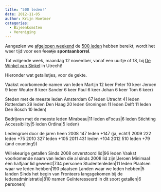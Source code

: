 ```yaml
---
title: "500 leden!"
date: 2012-11-05
author: Krijn Hoetmer
categories: 
  - Bijeenkomsten
  - Vereniging
---
```

Aangezien we [afgelopen weekend](http://twitter.com/fronteers/status/264674691598389248) de [500 leden](/leden) hebben bereikt, wordt het weer tijd voor een <strike>feestje</strike> **spontaanborrel**.

Tot volgende week, maandag 12 november, vanaf een uurtje of 18, bij [De Winkel van Sinkel](http://maps.google.nl/maps?f=q&source=s_q&hl=nl&geocode=&q=winkel+van+sinkel+utrecht&sll=52.469397,5.509644&sspn=3.654648,9.766846&ie=UTF8&hq=Winkel+van+Sinkel&hnear=Winkel+van+Sinkel,+3512+Utrecht&ll=52.095486,5.118599&spn=0.027472,0.076303&z=14&iwloc=A) in Utrecht!

Hieronder wat getalletjes, voor de gekte.

Vaakst voorkomende namen van leden
Martijn	12 keer
Peter	10 keer
Jeroen	9 keer
Wouter	8 keer
Sander	6 keer
Paul	6 keer
Johan	6 keer
Tom	6 keer)

Steden met de meeste leden
Amsterdam	67 leden
Utrecht	41 leden
Rotterdam	29 leden
Den Haag	20 leden
Groningen	11 leden
Delft	11 leden
Den Bosch	10 leden)

Bedrijven met de meeste leden
Mirabeau|11 leden
eFocus|6 leden
Stichting Accessibility|5 leden
Ordina|5 leden)

Ledengroei door de jaren heen
2008	147 leden	+147 (ja, echt!)
2009	222 leden	+75
2010	327 leden	+105
2011	431 leden	+104
2012	510 leden	+79 (and counting!))

Willekeurige getallen
Sinds 2008 onverstoord lid|96 leden
Vaakst voorkomende naam van leden die al sinds 2008 lid zijn|Jeroen
Minimaal één halfjaar lid geweest|734 personen
Studentenleden|11 leden
Plaatsen waar we leden hebben|190 plaatsen
Landen waar we leden hebben|5 landen
Sinds het begin van Fronteers langsgekomen bij de ledenadministratie|810 namen
Geïnteresseerd in dit soort getallen|6 personen)
